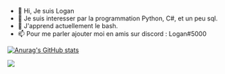 - 👋 Hi, Je suis Logan
- 👀 Je suis interesser par la programmation Python, C#, et un peu sql.
- 🌱 J'apprend actuellement le bash.
- 📫 Pour me parler ajouter moi en amis sur discord : Logan#5000

[![Anurag's GitHub stats](https://github-readme-stats.vercel.app/api?username=The8Golden&theme=radical)](https://github.com/anuraghazra/github-readme-stats)

<a href="https://github.com/anuraghazra/github-readme-stats">
  <img align="center" src="https://github-readme-stats.vercel.app/api/top-langs/?username=The8Golden&theme=radical" />
</a>

<!---
The8Golden/The8Golden is a ✨ special ✨ repository because its `README.md` (this file) appears on your GitHub profile.
You can click the Preview link to take a look at your changes.
--->
